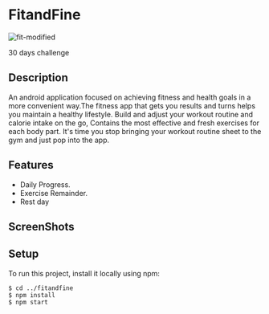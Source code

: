 # FitandFine

![fit-modified](https://user-images.githubusercontent.com/50112096/139279479-339583d8-6548-4857-8d36-681f9deb0e7a.png)

30 days challenge

## Description

An android application focused on achieving fitness and health goals in a more convenient way.The fitness app that gets you results and turns helps you maintain a healthy lifestyle. Build and adjust your workout routine and calorie intake on the go, Contains the most effective and fresh exercises for each body part. It's time you stop bringing your workout routine sheet to the gym and just pop into the app.

## Features

* Daily Progress.
* Exercise Remainder.
* Rest day

## ScreenShots


## Setup
To run this project, install it locally using npm:

```
$ cd ../fitandfine
$ npm install
$ npm start
```
